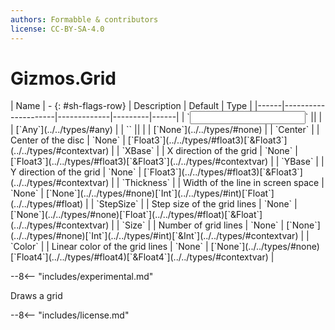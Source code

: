 ```yaml
---
authors: Formabble & contributors
license: CC-BY-SA-4.0
---
```



# Gizmos.Grid

<div class="sh-parameters" markdown="1">
| Name | - {: #sh-flags-row} | Description | Default | Type |
|------|---------------------|-------------|---------|------|
| `<input>` || | | [`Any`](../../types/#any) |
| `<output>` || | | [`None`](../../types/#none) |
| `Center` |  | Center of the disc | `None` | [`Float3`](../../types/#float3)[`&Float3`](../../types/#contextvar) |
| `XBase` |  | X direction of the grid | `None` | [`Float3`](../../types/#float3)[`&Float3`](../../types/#contextvar) |
| `YBase` |  | Y direction of the grid | `None` | [`Float3`](../../types/#float3)[`&Float3`](../../types/#contextvar) |
| `Thickness` |  | Width of the line in screen space | `None` | [`None`](../../types/#none)[`Int`](../../types/#int)[`Float`](../../types/#float) |
| `StepSize` |  | Step size of the grid lines | `None` | [`None`](../../types/#none)[`Float`](../../types/#float)[`&Float`](../../types/#contextvar) |
| `Size` |  | Number of grid lines | `None` | [`None`](../../types/#none)[`Int`](../../types/#int)[`&Int`](../../types/#contextvar) |
| `Color` |  | Linear color of the grid lines | `None` | [`None`](../../types/#none)[`Float4`](../../types/#float4)[`&Float4`](../../types/#contextvar) |

</div>

--8<-- "includes/experimental.md"

Draws a grid

--8<-- "includes/license.md"


